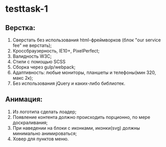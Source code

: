 # testtask-1

## Верстка:
1) Сверстать без использования html-фреймворков (блок "our service fee" не верстать);
2) Кроссбраузерность, IE10+, PixelPerfect;
3) Валидность W3C;
4) Стили с помощью SCSS
5) Сборка через gulp/webpack;
6) Адаптивность: любые мониторы, планшеты и телефоны(мин 320, макс 2к);
7) Без использования jQuery и каких-либо библиотек.

## Анимация:
1) Из логотипа сделать лоадер;
2) Появление контента должно происходить порционно, по мере доскраливания;
3) При наведении на блоки с иконками, иконки(svg) должны минимально анимироваться;
4) Ховер для пунктов меню.
